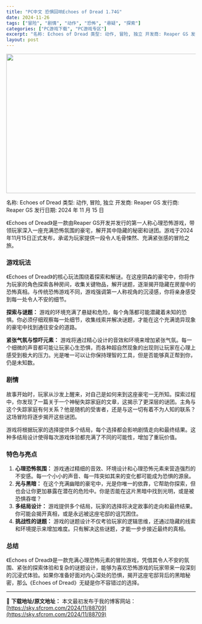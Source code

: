 ```yaml
---
title: "PC中文 恐惧回响Echoes of Dread 1.74G"
date: 2024-11-26
tags: ["冒险", "剧情", "动作", "恐怖", "悬疑", "探索"]
categories: ["PC游戏下载", "PC游戏专区"]
excerpt: "名称: Echoes of Dread 类型: 动作, 冒险, 独立 开发商: Reaper GS 发行商: Reaper GS 发行日期: 2024 年 11 月 15 日 《Echoes of Dread》是一款由Reaper GS开发并发行的第一人称心理恐怖游戏，带领玩家深入一座充满恐怖氛围的&hellip;"
layout: post
---
```


<img class="aligncenter size-full wp-image-88710" src="https://sky.sfcrom.com/wp-content/uploads/2024/11/2024112601201890.webp" alt="" width="660" height="370" />

名称: Echoes of Dread
类型: 动作, 冒险, 独立
开发商: Reaper GS
发行商: Reaper GS
发行日期: 2024 年 11 月 15 日

《Echoes of Dread》是一款由Reaper GS开发并发行的第一人称心理恐怖游戏，带领玩家深入一座充满恐怖氛围的豪宅，解开其中隐藏的秘密和谜团。游戏于2024年11月15日正式发布，承诺为玩家提供一段令人毛骨悚然、充满紧张感的冒险之旅。
<h3>游戏玩法</h3>
《Echoes of Dread》的核心玩法围绕着探索和解谜。在这座阴森的豪宅中，你将作为玩家的角色探索各种房间，收集关键物品，解开谜题，逐渐揭开隐藏在房屋中的恐怖真相。与传统恐怖游戏不同，游戏强调第一人称视角的沉浸感，你将亲身感受到每一处令人不安的细节。

<strong>探索与谜题：</strong> 游戏的环境充满了悬疑和危险，每个角落都可能潜藏着未知的恐惧。你必须仔细观察每一处细节，收集线索并解决谜题，才能在这个充满诡异现象的豪宅中找到通往安全的道路。

<strong>紧张气氛与惊吓元素：</strong> 游戏将通过精心设计的音效和环境来增加紧张气氛。每一个细微的声音都可能让玩家心生恐惧，而各种超自然现象的出现则让玩家在心理上感受到极大的压力。光是唯一可以让你保持理智的工具，但是否能够真正帮到你，仍是未知数。
<h3>剧情</h3>
故事开始时，玩家从沙发上醒来，对自己是如何来到这座豪宅一无所知。探索过程中，你发现了一篇关于一个神秘失踪家庭的文章，这揭示了更深层的谜团。主角与这个失踪家庭有何关系？他是随机的受害者，还是与这一切有着不为人知的联系？这场冒险将逐步揭开这些谜团。

游戏将根据玩家的选择提供多个结局，每个选择都会影响剧情走向和最终结果。这种多结局设计使得每次游戏体验都充满了不同的可能性，增加了重玩价值。
<h3>特色与亮点</h3>
<ol>
 	<li><strong>心理恐怖氛围：</strong> 游戏通过精细的音效、环境设计和心理恐怖元素来营造强烈的不安感。每一个小小的声音、每一阵突如其来的变化都可能成为恐惧的源泉。</li>
 	<li><strong>光与黑暗：</strong> 在这个充满幽暗的豪宅中，光是你唯一的依靠，它帮助你探索，但也会让你更加暴露在潜在的危险中。你是否能在这片黑暗中找到光明，或是被恐惧吞噬？</li>
 	<li><strong>多结局设计：</strong> 游戏提供多个结局，玩家的选择将决定故事的走向和最终结果。你可能会揭开真相，或是永远被这座宅邸的诅咒困住。</li>
 	<li><strong>挑战性的谜题：</strong> 游戏的谜题设计不仅考验玩家的逻辑思维，还通过隐藏的线索和环境提示来增加难度。只有解决这些谜题，才能一步步接近最终的真相。</li>
</ol>
<h3>总结</h3>
《Echoes of Dread》是一款充满心理恐怖元素的冒险游戏，凭借其令人不安的氛围、紧张的探索体验和复杂的谜题设计，能够为喜欢恐怖游戏的玩家带来一段深刻的沉浸式体验。如果你准备好面对内心深处的恐惧，揭开这座宅邸背后的黑暗秘密，那么《Echoes of Dread》无疑是你不容错过的选择。

---
📖 **下载地址/原文地址：** 本文最初发布于我的博客网站：[https://sky.sfcrom.com/2024/11/88709](https://sky.sfcrom.com/2024/11/88709)
